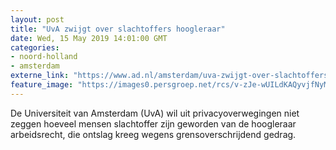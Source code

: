 ```yaml
---
layout: post
title: "UvA zwijgt over slachtoffers hoogleraar"
date: Wed, 15 May 2019 14:01:00 GMT
categories: 
- noord-holland 
- amsterdam 
externe_link: "https://www.ad.nl/amsterdam/uva-zwijgt-over-slachtoffers-hoogleraar~a3c6a61b/"
feature_image: "https://images0.persgroep.net/rcs/v-zJe-wUILdKAQyvjfNyMMseb2s/diocontent/148441321/_fitwidth/400/?appId=21791a8992982cd8da851550a453bd7f&quality=0.7"
---
```


De Universiteit van Amsterdam (UvA) wil uit privacyoverwegingen niet zeggen hoeveel mensen slachtoffer zijn geworden van de hoogleraar arbeidsrecht, die ontslag kreeg wegens grensoverschrijdend gedrag.
